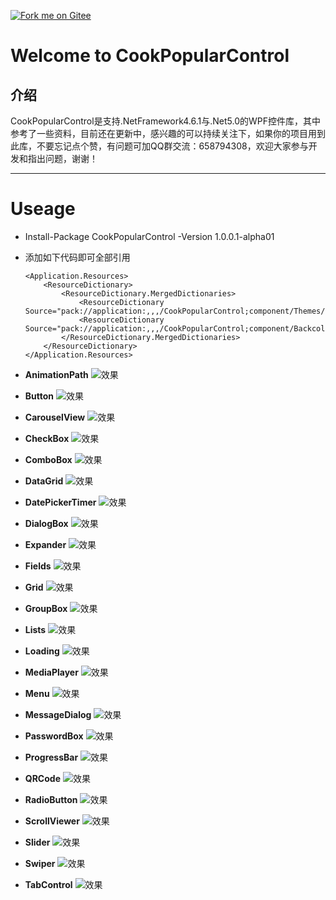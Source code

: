 [![Fork me on Gitee](CookPopularControl/Resources/Images/CookCSharp.png)](https://gitee.com/cook-csharp/CookPopularControl)

# Welcome to CookPopularControl

## 介绍
CookPopularControl是支持.NetFramework4.6.1与.Net5.0的WPF控件库，其中参考了一些资料，目前还在更新中，感兴趣的可以持续关注下，如果你的项目用到此库，不要忘记点个赞，有问题可加QQ群交流：658794308，欢迎大家参与开发和指出问题，谢谢！
***

# Useage
- Install-Package CookPopularControl -Version 1.0.0.1-alpha01

- 添加如下代码即可全部引用
    ```
    <Application.Resources>
        <ResourceDictionary>
            <ResourceDictionary.MergedDictionaries>
                <ResourceDictionary Source="pack://application:,,,/CookPopularControl;component/Themes/DefaultPopularControl.xaml"/>
                <ResourceDictionary Source="pack://application:,,,/CookPopularControl;component/Backcolors/DefaultPopularColor.xaml"/>
            </ResourceDictionary.MergedDictionaries>
        </ResourceDictionary>
    </Application.Resources>
    ```
- **AnimationPath**
    ![效果](TestDemo/Resources/Effect/AnimationPath.gif)

- **Button**
    ![效果](TestDemo/Resources/Effect/Button.gif)

- **CarouselView**
    ![效果](TestDemo/Resources/Effect/CarouselView.gif)

- **CheckBox**
    ![效果](TestDemo/Resources/Effect/CheckBox.gif)

- **ComboBox**
    ![效果](TestDemo/Resources/Effect/ComboBox.gif)

- **DataGrid**
    ![效果](TestDemo/Resources/Effect/datagrid.png)

- **DatePickerTimer**
    ![效果](TestDemo/Resources/Effect/date.png)

- **DialogBox**
    ![效果](TestDemo/Resources/Effect/DialogBox.gif)

- **Expander**
    ![效果](TestDemo/Resources/Effect/Expander.gif)

- **Fields**
    ![效果](TestDemo/Resources/Effect/Fields.gif)

- **Grid**
    ![效果](TestDemo/Resources/Effect/Grid.png)

- **GroupBox**
    ![效果](TestDemo/Resources/Effect/GroupBox.png)
    
- **Lists**
    ![效果](TestDemo/Resources/Effect/Lists.png)

- **Loading**
    ![效果](TestDemo/Resources/Effect/Loading.gif)

- **MediaPlayer**
    ![效果](TestDemo/Resources/Effect/MediaPlayer.gif)

- **Menu**
    ![效果](TestDemo/Resources/Effect/Menu.gif)

- **MessageDialog**
    ![效果](TestDemo/Resources/Effect/MessageDialog.png)

- **PasswordBox**
    ![效果](TestDemo/Resources/Effect/PasswordBox.gif)

- **ProgressBar**
    ![效果](TestDemo/Resources/Effect/ProgressBar.gif)

- **QRCode**
    ![效果](TestDemo/Resources/Effect/QRCode.gif)

- **RadioButton**
    ![效果](TestDemo/Resources/Effect/RadioButton.png)

- **ScrollViewer**
    ![效果](TestDemo/Resources/Effect/ScrollViewer.png)

- **Slider**
    ![效果](TestDemo/Resources/Effect/Slider.gif)

- **Swiper**
    ![效果](TestDemo/Resources/Effect/Swiper.gif)

- **TabControl**
    ![效果](TestDemo/Resources/Effect/TabControl.png)